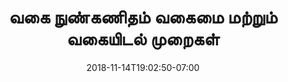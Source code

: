 ---
title: 'வகை நுண்கணிதம் வகைமை மற்றும் வகையிடல் முறைகள்'
date: 2018-11-14T19:02:50-07:00
draft: false
weight: 4
---